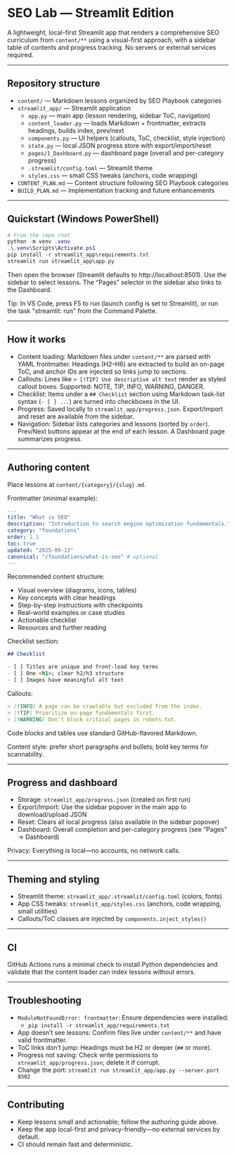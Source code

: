 # SEO Lab — Streamlit Edition

A lightweight, local-first Streamlit app that renders a comprehensive SEO curriculum from `content/**` using a visual-first approach, with a sidebar table of contents and progress tracking. No servers or external services required.

---

## Repository structure

- `content/` — Markdown lessons organized by SEO Playbook categories
- `streamlit_app/` — Streamlit application
  - `app.py` — main app (lesson rendering, sidebar ToC, navigation)
  - `content_loader.py` — loads Markdown + frontmatter, extracts headings, builds index, prev/next
  - `components.py` — UI helpers (callouts, ToC, checklist, style injection)
  - `state.py` — local JSON progress store with export/import/reset
  - `pages/1_Dashboard.py` — dashboard page (overall and per-category progress)
  - `.streamlit/config.toml` — Streamlit theme
  - `styles.css` — small CSS tweaks (anchors, code wrapping)
- `CONTENT_PLAN.md` — Content structure following SEO Playbook categories
- `BUILD_PLAN.md` — Implementation tracking and future enhancements

---

## Quickstart (Windows PowerShell)

```powershell
# From the repo root
python -m venv .venv
.\.venv\Scripts\Activate.ps1
pip install -r streamlit_app\requirements.txt
streamlit run streamlit_app\app.py
```

Then open the browser (Streamlit defaults to http://localhost:8501). Use the sidebar to select lessons. The “Pages” selector in the sidebar also links to the Dashboard.

Tip: In VS Code, press F5 to run (launch config is set to Streamlit), or run the task "streamlit: run" from the Command Palette.

---

## How it works

- Content loading: Markdown files under `content/**` are parsed with YAML frontmatter. Headings (H2–H6) are extracted to build an on-page ToC, and anchor IDs are injected so links jump to sections.
- Callouts: Lines like `> [!TIP] Use descriptive alt text` render as styled callout boxes. Supported: NOTE, TIP, INFO, WARNING, DANGER.
- Checklist: Items under a `## Checklist` section using Markdown task-list syntax (`- [ ] ...`) are turned into checkboxes in the UI.
- Progress: Saved locally to `streamlit_app/progress.json`. Export/import and reset are available from the sidebar.
- Navigation: Sidebar lists categories and lessons (sorted by `order`). Prev/Next buttons appear at the end of each lesson. A Dashboard page summarizes progress.

---

## Authoring content

Place lessons at `content/{category}/{slug}.md`.

Frontmatter (minimal example):

```yaml
---
title: "What is SEO"
description: "Introduction to search engine optimization fundamentals."
category: "foundations"
order: 1.1
toc: true
updated: "2025-09-13"
canonical: "/foundations/what-is-seo" # optional
---
```

Recommended content structure:

- Visual overview (diagrams, icons, tables)
- Key concepts with clear headings
- Step-by-step instructions with checkpoints
- Real-world examples or case studies
- Actionable checklist
- Resources and further reading

Checklist section:

```markdown
## Checklist

- [ ] Titles are unique and front‑load key terms
- [ ] One <h1>; clear h2/h3 structure
- [ ] Images have meaningful alt text
```

Callouts:

```markdown
> [!INFO] A page can be crawlable but excluded from the index.
> [!TIP] Prioritize on‑page fundamentals first.
> [!WARNING] Don’t block critical pages in robots.txt.
```

Code blocks and tables use standard GitHub-flavored Markdown.

Content style: prefer short paragraphs and bullets; bold key terms for scannability.

---

## Progress and dashboard

- Storage: `streamlit_app/progress.json` (created on first run)
- Export/Import: Use the sidebar popover in the main app to download/upload JSON
- Reset: Clears all local progress (also available in the sidebar popover)
- Dashboard: Overall completion and per-category progress (see "Pages" → Dashboard)

Privacy: Everything is local—no accounts, no network calls.

---

## Theming and styling

- Streamlit theme: `streamlit_app/.streamlit/config.toml` (colors, fonts)
- App CSS tweaks: `streamlit_app/styles.css` (anchors, code wrapping, small utilities)
- Callouts/ToC classes are injected by `components.inject_styles()`

---

## CI

GitHub Actions runs a minimal check to install Python dependencies and validate that the content loader can index lessons without errors.

---

## Troubleshooting

- `ModuleNotFoundError: frontmatter`: Ensure dependencies were installed:
  - `pip install -r streamlit_app/requirements.txt`
- App doesn’t see lessons: Confirm files live under `content/**` and have valid frontmatter.
- ToC links don’t jump: Headings must be H2 or deeper (`##` or more).
- Progress not saving: Check write permissions to `streamlit_app/progress.json`; delete it if corrupt.
- Change the port: `streamlit run streamlit_app/app.py --server.port 8502`

---

## Contributing

- Keep lessons small and actionable; follow the authoring guide above.
- Keep the app local-first and privacy-friendly—no external services by default.
- CI should remain fast and deterministic.
